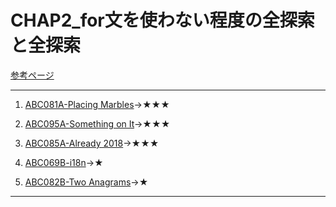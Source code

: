 # CHAP2_for文を使わない程度の全探索と全探索

[参考ページ](http://bit.ly/33qBzkr)

---
1. [ABC081A-Placing Marbles](https://atcoder.jp/contests/abc081/tasks/abc081_a)→★★★

1. [ABC095A-Something on It](https://atcoder.jp/contests/abc095/tasks/abc095_a)→★★★

1. [ABC085A-Already 2018](https://atcoder.jp/contests/abc085/tasks/abc085_a)→★★★

1. [ABC069B-i18n](https://atcoder.jp/contests/abc069/tasks/abc069_b)→★

1. [ABC082B-Two Anagrams](https://atcoder.jp/contests/abc082/tasks/abc082_b)→★

---